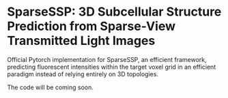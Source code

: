 # SparseSSP: 3D Subcellular Structure Prediction from Sparse-View Transmitted Light Images
Official Pytorch implementation for SparseSSP, an efficient framework, predicting fluorescent intensities within the target voxel grid in an efficient paradigm instead of relying entirely on 3D topologies.

The code will be coming soon.
